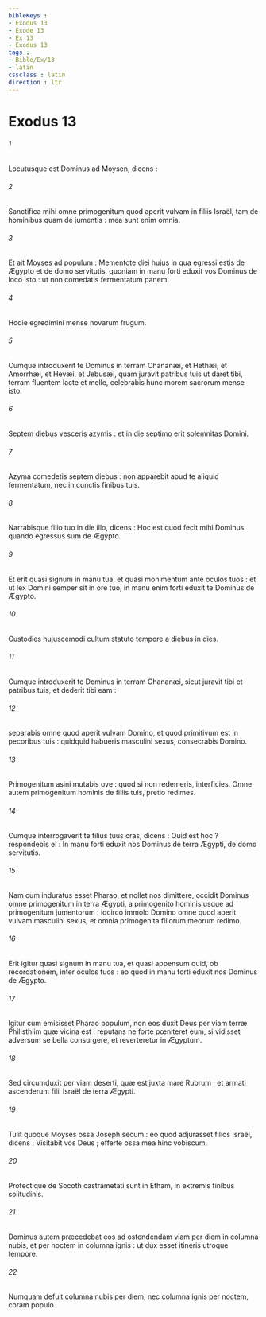 ```yaml
---
bibleKeys : 
- Exodus 13
- Exode 13
- Ex 13
- Exodus 13
tags : 
- Bible/Ex/13
- latin
cssclass : latin
direction : ltr
---
```


# Exodus 13

###### 1
Locutusque est Dominus ad Moysen, dicens :
###### 2
Sanctifica mihi omne primogenitum quod aperit vulvam in filiis Israël, tam de hominibus quam de jumentis : mea sunt enim omnia.
###### 3
Et ait Moyses ad populum : Mementote diei hujus in qua egressi estis de Ægypto et de domo servitutis, quoniam in manu forti eduxit vos Dominus de loco isto : ut non comedatis fermentatum panem.
###### 4
Hodie egredimini mense novarum frugum.
###### 5
Cumque introduxerit te Dominus in terram Chananæi, et Hethæi, et Amorrhæi, et Hevæi, et Jebusæi, quam juravit patribus tuis ut daret tibi, terram fluentem lacte et melle, celebrabis hunc morem sacrorum mense isto.
###### 6
Septem diebus vesceris azymis : et in die septimo erit solemnitas Domini.
###### 7
Azyma comedetis septem diebus : non apparebit apud te aliquid fermentatum, nec in cunctis finibus tuis.
###### 8
Narrabisque filio tuo in die illo, dicens : Hoc est quod fecit mihi Dominus quando egressus sum de Ægypto.
###### 9
Et erit quasi signum in manu tua, et quasi monimentum ante oculos tuos : et ut lex Domini semper sit in ore tuo, in manu enim forti eduxit te Dominus de Ægypto.
###### 10
Custodies hujuscemodi cultum statuto tempore a diebus in dies.
###### 11
Cumque introduxerit te Dominus in terram Chananæi, sicut juravit tibi et patribus tuis, et dederit tibi eam :
###### 12
separabis omne quod aperit vulvam Domino, et quod primitivum est in pecoribus tuis : quidquid habueris masculini sexus, consecrabis Domino.
###### 13
Primogenitum asini mutabis ove : quod si non redemeris, interficies. Omne autem primogenitum hominis de filiis tuis, pretio redimes.
###### 14
Cumque interrogaverit te filius tuus cras, dicens : Quid est hoc ? respondebis ei : In manu forti eduxit nos Dominus de terra Ægypti, de domo servitutis.
###### 15
Nam cum induratus esset Pharao, et nollet nos dimittere, occidit Dominus omne primogenitum in terra Ægypti, a primogenito hominis usque ad primogenitum jumentorum : idcirco immolo Domino omne quod aperit vulvam masculini sexus, et omnia primogenita filiorum meorum redimo.
###### 16
Erit igitur quasi signum in manu tua, et quasi appensum quid, ob recordationem, inter oculos tuos : eo quod in manu forti eduxit nos Dominus de Ægypto.
###### 17
Igitur cum emisisset Pharao populum, non eos duxit Deus per viam terræ Philisthiim quæ vicina est : reputans ne forte pœniteret eum, si vidisset adversum se bella consurgere, et reverteretur in Ægyptum.
###### 18
Sed circumduxit per viam deserti, quæ est juxta mare Rubrum : et armati ascenderunt filii Israël de terra Ægypti.
###### 19
Tulit quoque Moyses ossa Joseph secum : eo quod adjurasset filios Israël, dicens : Visitabit vos Deus ; efferte ossa mea hinc vobiscum.
###### 20
Profectique de Socoth castrametati sunt in Etham, in extremis finibus solitudinis.
###### 21
Dominus autem præcedebat eos ad ostendendam viam per diem in columna nubis, et per noctem in columna ignis : ut dux esset itineris utroque tempore.
###### 22
Numquam defuit columna nubis per diem, nec columna ignis per noctem, coram populo.

